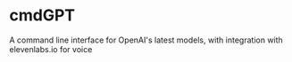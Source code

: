 # cmdGPT
A command line interface for OpenAI's latest models, with integration with elevenlabs.io for voice
